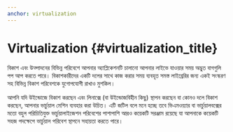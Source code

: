 ```yaml
---
anchor: virtualization
---
```


# Virtualization {#virtualization_title}

বিকাশ এবং উত্পাদনের বিভিন্ন পরিবেশে আপনার অ্যাপ্লিকেশনটি চালানো আপনার লাইভে যাওয়ার সময় অদ্ভুত বাগগুলি পপ আপ করতে পারে। বিকাশকারীদের একটি দলের সাথে কাজ করার সময় ব্যবহৃত সমস্ত লাইব্রেরির জন্য একই সংস্করণ সহ বিভিন্ন বিকাশ পরিবেশকে যুগোপযোগী রাখাও মুশকিল।

আপনি যদি উইন্ডোজে বিকাশ করছেন এবং লিনাক্সে (বা উইন্ডোজবিহীন কিছু) স্থাপন করছেন বা কোনও দলে বিকাশ করছেন, আপনার ভার্চুয়াল মেশিন ব্যবহার করা উচিত। এটি জটিল বলে মনে হচ্ছে তবে ভিএমওয়্যার বা ভার্চুয়ালবক্সের মতো বহুল পরিচিতিযুক্ত ভার্চুয়ালাইজেশন পরিবেশের পাশাপাশি আরও কয়েকটি সরঞ্জাম রয়েছে যা আপনাকে কয়েকটি সহজ পদক্ষেপে ভার্চুয়াল পরিবেশ স্থাপনে সহায়তা করতে পারে। 
